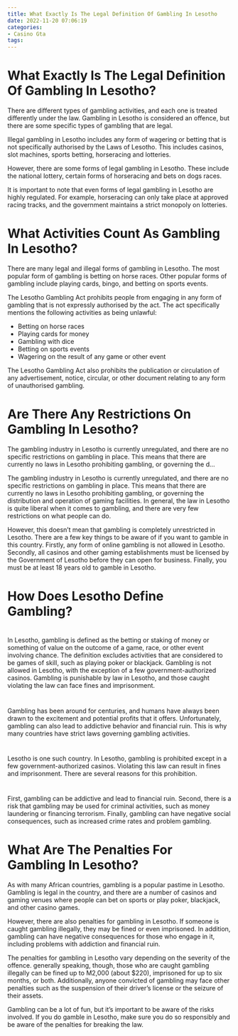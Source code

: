 ```yaml
---
title: What Exactly Is The Legal Definition Of Gambling In Lesotho
date: 2022-11-20 07:06:19
categories:
- Casino Gta
tags:
---
```



#  What Exactly Is The Legal Definition Of Gambling In Lesotho?

There are different types of gambling activities, and each one is treated differently under the law. Gambling in Lesotho is considered an offence, but there are some specific types of gambling that are legal.

Illegal gambling in Lesotho includes any form of wagering or betting that is not specifically authorised by the Laws of Lesotho. This includes casinos, slot machines, sports betting, horseracing and lotteries.

However, there are some forms of legal gambling in Lesotho. These include the national lottery, certain forms of horseracing and bets on dogs races.

It is important to note that even forms of legal gambling in Lesotho are highly regulated. For example, horseracing can only take place at approved racing tracks, and the government maintains a strict monopoly on lotteries.

#  What Activities Count As Gambling In Lesotho?

There are many legal and illegal forms of gambling in Lesotho. The most popular form of gambling is betting on horse races. Other popular forms of gambling include playing cards, bingo, and betting on sports events.

The Lesotho Gambling Act prohibits people from engaging in any form of gambling that is not expressly authorised by the act. The act specifically mentions the following activities as being unlawful:

* Betting on horse races
* Playing cards for money
* Gambling with dice
* Betting on sports events
* Wagering on the result of any game or other event

The Lesotho Gambling Act also prohibits the publication or circulation of any advertisement, notice, circular, or other document relating to any form of unauthorised gambling.

#  Are There Any Restrictions On Gambling In Lesotho?

The gambling industry in Lesotho is currently unregulated, and there are no specific restrictions on gambling in place. This means that there are currently no laws in Lesotho prohibiting gambling, or governing the d...

The gambling industry in Lesotho is currently unregulated, and there are no specific restrictions on gambling in place. This means that there are currently no laws in Lesotho prohibiting gambling, or governing the distribution and operation of gaming facilities. In general, the law in Lesotho is quite liberal when it comes to gambling, and there are very few restrictions on what people can do.

However, this doesn’t mean that gambling is completely unrestricted in Lesotho. There are a few key things to be aware of if you want to gamble in this country. Firstly, any form of online gambling is not allowed in Lesotho. Secondly, all casinos and other gaming establishments must be licensed by the Government of Lesotho before they can open for business. Finally, you must be at least 18 years old to gamble in Lesotho.

#  How Does Lesotho Define Gambling?

#

In Lesotho, gambling is defined as the betting or staking of money or something of value on the outcome of a game, race, or other event involving chance. The definition excludes activities that are considered to be games of skill, such as playing poker or blackjack. Gambling is not allowed in Lesotho, with the exception of a few government-authorized casinos. Gambling is punishable by law in Lesotho, and those caught violating the law can face fines and imprisonment.

#

Gambling has been around for centuries, and humans have always been drawn to the excitement and potential profits that it offers. Unfortunately, gambling can also lead to addictive behavior and financial ruin. This is why many countries have strict laws governing gambling activities.

#

Lesotho is one such country. In Lesotho, gambling is prohibited except in a few government-authorized casinos. Violating this law can result in fines and imprisonment. There are several reasons for this prohibition.

#

First, gambling can be addictive and lead to financial ruin. Second, there is a risk that gambling may be used for criminal activities, such as money laundering or financing terrorism. Finally, gambling can have negative social consequences, such as increased crime rates and problem gambling.

#  What Are The Penalties For Gambling In Lesotho?

As with many African countries, gambling is a popular pastime in Lesotho. Gambling is legal in the country, and there are a number of casinos and gaming venues where people can bet on sports or play poker, blackjack, and other casino games.

However, there are also penalties for gambling in Lesotho. If someone is caught gambling illegally, they may be fined or even imprisoned. In addition, gambling can have negative consequences for those who engage in it, including problems with addiction and financial ruin.

The penalties for gambling in Lesotho vary depending on the severity of the offence. generally speaking, though, those who are caught gambling illegally can be fined up to M2,000 (about $220), imprisoned for up to six months, or both. Additionally, anyone convicted of gambling may face other penalties such as the suspension of their driver’s license or the seizure of their assets.

Gambling can be a lot of fun, but it’s important to be aware of the risks involved. If you do gamble in Lesotho, make sure you do so responsibly and be aware of the penalties for breaking the law.